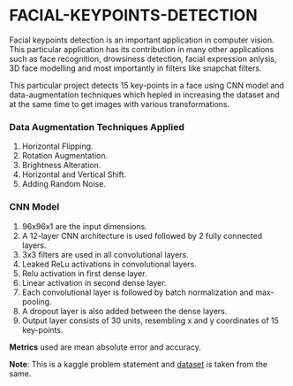 # FACIAL-KEYPOINTS-DETECTION
Facial keypoints detection is an important application in computer vision. This particular application has its contribution in many other applications such as face recognition, drowsiness detection, facial expression anlysis, 3D face modelling and most importantly in filters like snapchat filters.

This particular project detects 15 key-points in a face using CNN model and data-augmentation techniques which hepled in increasing the dataset and at the same time to get images with various transformations.

### **Data Augmentation Techniques Applied**
1. Horizontal Flipping.
2. Rotation Augmentation.
3. Brightness Alteration.
4. Horizontal and Vertical Shift.
5. Adding Random Noise.

### **CNN Model**
1. 96x96x1 are the input dimensions.
2. A 12-layer CNN architecture is used followed by 2 fully connected layers.
3. 3x3 filters are used in all convolutional layers.
4. Leaked ReLu activations in convolutional layers.
5. Relu activation in first dense layer.
6. Linear activation in second dense layer.
7. Each convolutional layer is followed by batch normalization and max-pooling.
8. A dropout layer is also added between the dense layers.
9. Output layer consists of 30 units, resembling x and y coordinates of 15 key-points.

**Metrics** used are mean absolute error and accuracy.

**Note**: This is a kaggle problem statement and [dataset](https://www.kaggle.com/c/facial-keypoints-detection/data) is taken from the same.

